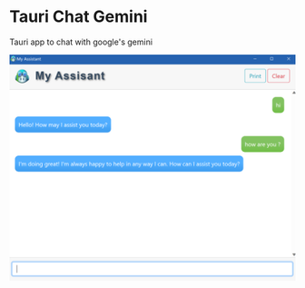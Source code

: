 # Tauri Chat Gemini
Tauri app to chat with google's gemini

![Screenshot](screenshot.png "Screenshot")
